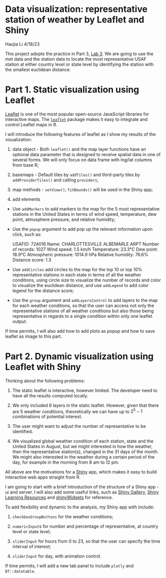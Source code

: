 Data visualization: representative station of weather by Leaflet and
Shiny
================
Haojia Li
4/18/23

This project adopts the practice in Part 3, [Lab
3](https://uofuepibio.github.io/PHS7045-advanced-programming/week-03-lab.html).
We are going to use the met data and the station data to locate the most
representative USAF station at either country level or state level by
identifying the station with the smallest euclidean distance.

# Part 1. Static visualization using Leaflet

[Leaflet](https://leafletjs.com/) is one of the most popular open-source
JavaScript libraries for interactive maps. The
[`leaflet`](https://rstudio.github.io/leaflet/) package makes it easy to
integrate and control Leaflet maps in R.

I will introduce the following features of leaflet as I show my results
of the visualization:

1.  data object - Both `leaflet()` and the map layer functions have an
    optional data parameter that is designed to receive spatial data in
    one of several forms. We will only focus on data frame with lng/lat
    columns from base R;

2.  basemaps - Default tiles by `addTiles()` and third-party tiles by
    `addProviderTiles()` and calling `providers`;

3.  map methods - `setView()`; `fitBounds()` will be used in the Shiny
    app;

4.  add elements

- Use `addMarkers` to add markers to the map for the 5 most
  representative stations in the United States in terms of wind speed,
  temperature, dew point, atmosphere pressure, and relative humidity;

- Use the `popup` argument to add pop up the relevant information upon
  click, such as:

  USAFID: 724016 Name: CHARLOTTESVILLE ALBEMARLE ARPT Number of records:
  1027 Wind speed: 1.5 km/h Temperature: 23.3℃ Dew point: 18.9℃
  Atmospheric pressure: 1014.9 hPa Relative humidity: 76.6% Distance
  score: 1.3

- Use `addCircles` add circles to the map for the top 10 or top 10%
  representative stations in each state in terms of all the weather
  conditions, using circle size to visualize the number of records and
  color to visualize the euclidean distance, and use `addLegend` to add
  color legend for the distance score;

- Use the `group` argument and `addLayersControl` to add layers to the
  map for each weather conditions, so that the user can access not only
  the representative stations of all weather conditions but also those
  being representative in regards to a single condition within only one
  leaflet output.

If time permits, I will also add how to add plots as popup and how to
save leaflet as image to this part.

# Part 2. Dynamic visualization using Leaflet with Shiny

Thinking about the following problems:

1.  The static leaflet is interactive, however limited. The developer
    need to have all the results computed locally.

2.  We only included 6 layers in the static leaflet. However, given that
    there are 5 weather conditions, theoretically we can have up to
    $2^5-1$ combinations of potential interest.

3.  The user might want to adjust the number of representative to be
    identified.

4.  We visualized global weather condition of each station, state and
    the United States in August, but we might interested in how the
    weather, then the representative station(s), changed in the 31 days
    of the month. We might also interested in the weather during a
    certain period of the day, for example in the morning from 8 am to
    12 pm.

All above are the motivations for a [Shiny](https://shiny.rstudio.com/)
app, which makes it easy to build interactive web apps straight from R.

I am going to start with a brief introduction of the structure of a
Shiny app - ui and server. I will also add some useful links, such as
[Shiny Gallery](https://shiny.rstudio.com/gallery/), [Shiny Learning
Resources](https://shiny.rstudio.com/tutorial/) and
[shinyWidgets](https://shinyapps.dreamrs.fr/shinyWidgets/) for
reference.

To add flexibility and dynamic to the analysis, my Shiny app with
include:

1.  `checkboxGroupButtons` for the weather conditions;

2.  `numericInput`s for number and percentage of representative, at
    country level or state level;

3.  `sliderInput` for hours from 0 to 23, so that the user can specify
    the time interval of interest;

4.  `sliderInput` for day, with animation control.

If time permits, I will add a new tab panel to include `plotly` and
`DT::datatable`.
